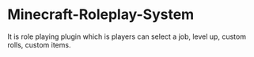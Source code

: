 # Minecraft-Roleplay-System
It is role playing plugin which is players can select a job, level up, custom rolls, custom items.
